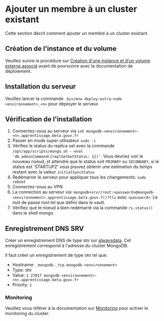 # Ajouter un membre à un cluster existant

Cette section décrit comment ajouter un membre à un cluster existant.

## Création de l'instance et du volume

Veuillez suivre la procédure sur [Création d'une instance et d'un volume externe associé](./instance.md) avant de poursuivre avec la documentation de déploiement.

## Installation du serveur

Veuillez lancer la commande `.bin/mna deploy:extra:node <environnement>_<n>` pour déployer le serveur.

## Vérification de l'installation

1. Connectez-vous au serveur via `ssh mongodb-<environnement>-<n>.apprentissage.beta.gouv.fr`
2. Passer en mode super utilisateur `sudo -i`
3. Vérifiez le status du replica set avec la commande `/opt/app/scripts/mongo.sh --eval 'db.adminCommand({replSetGetStatus: 1})'`. Vous devriez voir le nouveau noeud, et attendre que le status soit `PRIMARY` ou `SECONDARY`, si le status est 'STARTUP2' vous pouvez obtenir une estimation du temps restant avec la valeur `initialSyncStatus`
4. Redémarrer le serveur pour appliquer tous les changements: `sudo reboot`
5. Connectez-vous au VPN
6. La connection au serveur via: `mongodb+srv//root:<password>@mongodb-<environnement>.apprentissage.beta.gouv.fr/?tls` avec `<password>`: Le mot de passe root tel que défini dans le vault.
7. Vérifiez que le noeud a bien redémarré via la commande `rs.status()` dans le shell mongo.

## Enregistrement DNS SRV

Créer un enregistrement DNS de type `SRV` sur [alwaysdata](https://www.alwaysdata.com/). Cet enregistrement correspond à l'adresse du cluster MongoDB.

Il faut créer un enregistrement de type `SRV` tel que:

- Hostname: `_mongodb._tcp.mongodb-<environnement>`
- Type: `SRV`
- Value: `1 27017 mongodb-<environnement>-<n>.apprentissage.beta.gouv.fr`
- Priority: `1`

### Monitoring

Veuillez vous référer à la documentation sur [Monitoring](../monitoring.md) pour activer le monitoring du cluster.
